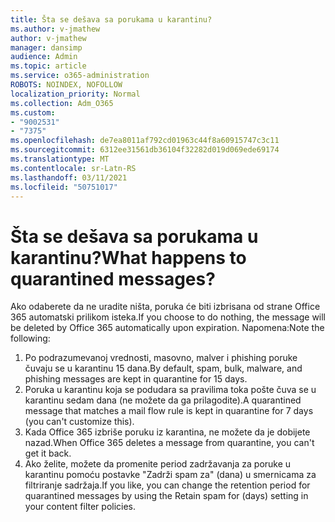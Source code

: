 ```yaml
---
title: Šta se dešava sa porukama u karantinu?
ms.author: v-jmathew
author: v-jmathew
manager: dansimp
audience: Admin
ms.topic: article
ms.service: o365-administration
ROBOTS: NOINDEX, NOFOLLOW
localization_priority: Normal
ms.collection: Adm_O365
ms.custom:
- "9002531"
- "7375"
ms.openlocfilehash: de7ea8011af792cd01963c44f8a60915747c3c11
ms.sourcegitcommit: 6312ee31561db36104f32282d019d069ede69174
ms.translationtype: MT
ms.contentlocale: sr-Latn-RS
ms.lasthandoff: 03/11/2021
ms.locfileid: "50751017"
---
```

# <a name="what-happens-to-quarantined-messages"></a><span data-ttu-id="2c464-102">Šta se dešava sa porukama u karantinu?</span><span class="sxs-lookup"><span data-stu-id="2c464-102">What happens to quarantined messages?</span></span>

<span data-ttu-id="2c464-103">Ako odaberete da ne uradite ništa, poruka će biti izbrisana od strane Office 365 automatski prilikom isteka.</span><span class="sxs-lookup"><span data-stu-id="2c464-103">If you choose to do nothing, the message will be deleted by Office 365 automatically upon expiration.</span></span> <span data-ttu-id="2c464-104">Napomena:</span><span class="sxs-lookup"><span data-stu-id="2c464-104">Note the following:</span></span>

1. <span data-ttu-id="2c464-105">Po podrazumevanoj vrednosti, masovno, malver i phishing poruke čuvaju se u karantinu 15 dana.</span><span class="sxs-lookup"><span data-stu-id="2c464-105">By default, spam, bulk, malware, and phishing messages are kept in quarantine for 15 days.</span></span>
2. <span data-ttu-id="2c464-106">Poruka u karantinu koja se podudara sa pravilima toka pošte čuva se u karantinu sedam dana (ne možete da ga prilagodite).</span><span class="sxs-lookup"><span data-stu-id="2c464-106">A quarantined message that matches a mail flow rule is kept in quarantine for 7 days (you can't customize this).</span></span>
3. <span data-ttu-id="2c464-107">Kada Office 365 izbriše poruku iz karantina, ne možete da je dobijete nazad.</span><span class="sxs-lookup"><span data-stu-id="2c464-107">When Office 365 deletes a message from quarantine, you can't get it back.</span></span>
4. <span data-ttu-id="2c464-108">Ako želite, možete da promenite period zadržavanja za poruke u karantinu pomoću postavke "Zadrži spam za" (dana) u smernicama za filtriranje sadržaja.</span><span class="sxs-lookup"><span data-stu-id="2c464-108">If you like, you can change the retention period for quarantined messages by using the Retain spam for (days) setting in your content filter policies.</span></span>
